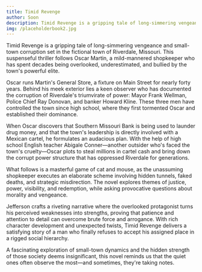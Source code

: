 ```yaml
---
title: Timid Revenge
author: Soon
description: Timid Revenge is a gripping tale of long-simmering vengeance and small-town corruption set in the fictional town of Riverdale, Missouri ...
img: /placeholderbook2.jpg
---
```


Timid Revenge is a gripping tale of long-simmering vengeance and small-town corruption set in the fictional town of Riverdale, Missouri. This suspenseful thriller follows Oscar Martin, a mild-mannered shopkeeper who has spent decades being overlooked, underestimated, and bullied by the town's powerful elite. 

Oscar runs Martin's General Store, a fixture on Main Street for nearly forty years. Behind his meek exterior lies a keen observer who has documented the corruption of Riverdale's triumvirate of power: Mayor Frank Wellman, Police Chief Ray Donovan, and banker Howard Kline. These three men have controlled the town since high school, where they first tormented Oscar and established their dominance. 

When Oscar discovers that Southern Missouri Bank is being used to launder drug money, and that the town's leadership is directly involved with a Mexican cartel, he formulates an audacious plan. With the help of high school English teacher Abigale Conner—another outsider who's faced the town's cruelty—Oscar plots to steal millions in cartel cash and bring down the corrupt power structure that has oppressed Riverdale for generations. 

What follows is a masterful game of cat and mouse, as the unassuming shopkeeper executes an elaborate scheme involving hidden tunnels, faked deaths, and strategic misdirection. The novel explores themes of justice, power, visibility, and redemption, while asking provocative questions about morality and vengeance. 

Jefferson crafts a riveting narrative where the overlooked protagonist turns his perceived weaknesses into strengths, proving that patience and attention to detail can overcome brute force and arrogance. With rich character development and unexpected twists, Timid Revenge delivers a satisfying story of a man who finally refuses to accept his assigned place in a rigged social hierarchy. 

A fascinating exploration of small-town dynamics and the hidden strength of those society deems insignificant, this novel reminds us that the quiet ones often observe the most—and sometimes, they're taking notes. 

